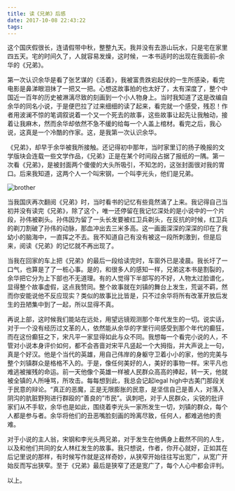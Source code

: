 ```yaml
---
title: 读《兄弟》后感
date: 2017-10-08 22:43:22
tags:
---
```


这个国庆假很长，连请假带中秋，整整九天。我并没有去游山玩水，只是宅在家里四五天。宅的时间久了，人就容易发燥，这时候，一本书适时的出现在我面前–余华的《兄弟》。

第一次认识余华是看了张艺谋的《活着》，我被富贵跌宕起伏的一生所感染，看完电影是鼻涕眼泪抹了一把又一把。心想这故事拍的也太好了，太有深度了，整个中国近一百年的历史被淋漓尽致的刻画到一个小人物身上。当时我知道了这是改编自余华的同名小说，于是便巴拉了过来细细的读了起来，看完就一个感受，残忍！作者用波澜不惊的笔调叙说着一个又一个死去的故事，这些故事让起先让我触动，接着让我麻木，然而余华却依然不急不缓的给每一个人盖上棺材。看完之后，我心说，这真是一个冷酷的作家。这，是我第一次认识余华。

《兄弟》，却早于余华被我所接触。还记得初中那年，当时家里订的扬子晚报的文学版块会连载一些文学作品，《兄弟》正是在某个时间段占据了报纸的一隅。第一次看《兄弟》，是被封面两个傻傻的大头所吸引，不知怎的，这张封面很对我的胃口。后来我知道，这两个人一个叫宋钢，一个叫李光头，他们是兄弟。

![brother](https://img3.doubanio.com/lpic/s1427312.jpg)

当我国庆再次翻阅《兄弟》时，当时看书的记忆有些竟然涌了上来。我记得自己当初并没有读完《兄弟》，除了这个，唯一还停留在我记忆深处的是小说中的一个片段，孙伟被剃头。孙伟因为留了一头长发要被红卫兵剃头，在反抗的时候，红卫兵的剃刀割破了孙伟的动脉，那血冲出去三米多高。这一画面深深的深深的印在了我幼小的脑海中，一直挥之不去。我不知道自己有没有被这一段所刺激到，但是后来，阅读《兄弟》的记忆就不再出现了。

当我在回家的车上把《兄弟》的最后一段给读完时，车窗外已是凌晨。我长圩了一口气，也算是了了一桩心事。是的，和很多人的感知一样，兄弟这本书是割裂的，余华把它分为上下部也不无道理。有的人觉得下半部写的不好，人物太过脸谱化，显得整个故事虚假，这点我赞同。整个故事就在刘镇的舞台上发生，荒诞不羁，然而你安能说他不反应现实？类似的故事比比皆是，只不过余华将所有改革开放后发生的丑陋集中到了一起，所以显得不真。

再说上部，这时候我们能站在远处，用望远镜观测那个年代发生的一切。说实话，对于一个没有经历过文革的人，依然能从余华的字里行间感受到那个年代的癫狂，而在这份癫狂之下，宋凡平一家显得如此与众不同。我想每一个看完小说的人，不管对小说本身评价如何，都不会吝啬对宋平凡竖起一个大拇指，并大声说上一句，真是个好汉。他是个当代的英雄，用自己伟岸的身躯守卫着小小的家，他的完美与整个刘镇群众是格格不入的。于是，像任何美好的人，美好的事物一样。宋平凡也难逃被摧残的命运。前一天他像个英雄一样被人民群众高高的捧起，转一天，他就被全镇的人所唾骂，所攻击。每每想到此，我总会记起legal high中古美门那段关于民意的辩论。“真正的恶魔，正是无限膨胀的民意，是坚信自己是善人，对落入阴沟的肮脏野狗进行群殴的“善良的”市民”。讽刺吧，对于人民群众，尖锐的批评家们从不手软，余华也是如此，围绕着李光头一家所发生一切，刘镇的群众，每个人都是参与者。余华将他们的丑恶嘴脸刻画的玲离尽致，任何人，都难逃他的责难。

对于小说的主人翁，宋钢和李光头两兄弟，对于发生在他俩身上截然不同的人生，以及和他们共同的女人林红发生的故事。我只想说，作者，你开心就好，正如其在后记里说的那样，有时候写作就是这样奇妙，从狭窄开始往往写出宽广，从宽广开始反而写出狭窄。至于《兄弟》最后是狭窄了还是宽广了，每个人心中都会评判。

以上。